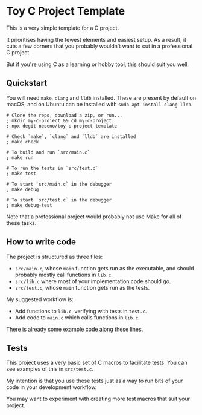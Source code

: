 # Toy C Project Template

This is a very simple template for a C project.

It prioritises having the fewest elements and easiest setup. As a result, it cuts
a few corners that you probably wouldn't want to cut in a professional C project.

But if you're using C as a learning or hobby tool, this should suit you well.

## Quickstart

You will need `make`, `clang` and `lldb` installed. 
These are present by default on macOS, and on Ubuntu can be installed with
`sudo apt install clang lldb`.

```shell
# Clone the repo, download a zip, or run...
; mkdir my-c-project && cd my-c-project
; npx degit neoeno/toy-c-project-template

# Check `make`, `clang` and `lldb` are installed
; make check

# To build and run `src/main.c`
; make run

# To run the tests in `src/test.c`
; make test

# To start `src/main.c` in the debugger
; make debug

# To start `src/test.c` in the debugger
; make debug-test
```

Note that a professional project would probably not use Make for all of these tasks.

## How to write code

The project is structured as three files:

* `src/main.c`, whose `main` function gets run as the executable, and should probably mostly call functions in `lib.c`.
* `src/lib.c` where most of your implementation code should go.
* `src/test.c`, whose `main` function gets run as the tests.

My suggested workflow is:

* Add functions to `lib.c`, verifying with tests in `test.c`.
* Add code to `main.c` which calls functions in `lib.c`.

There is already some example code along these lines.

## Tests

This project uses a very basic set of C macros to facilitate tests. You can see
examples of this in `src/test.c`.

My intention is that you use these tests just as a way to run bits of your code
in your development workflow.

You may want to experiment with creating more test macros that suit your project.

